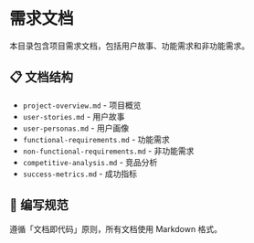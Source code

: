 # 需求文档

本目录包含项目需求文档，包括用户故事、功能需求和非功能需求。

## 📋 文档结构

- `project-overview.md` - 项目概览
- `user-stories.md` - 用户故事
- `user-personas.md` - 用户画像
- `functional-requirements.md` - 功能需求
- `non-functional-requirements.md` - 非功能需求
- `competitive-analysis.md` - 竞品分析
- `success-metrics.md` - 成功指标

## 🎯 编写规范

遵循「文档即代码」原则，所有文档使用 Markdown 格式。

